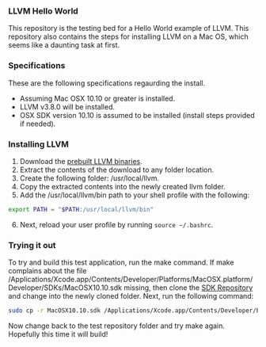 
### LLVM Hello World

This repository is the testing bed for a Hello World example of LLVM. This repository
also contains the steps for installing LLVM on a Mac OS, which seems like a daunting
task at first.

### Specifications

These are the following specifications regaurding the install.
  - Assuming Mac OSX 10.10 or greater is installed.
  - LLVM v3.8.0 will be installed.
  - OSX SDK version 10.10 is assumed to be installed (install steps provided if needed).

### Installing LLVM

1. Download the [prebuilt LLVM binaries](http://llvm.org/releases/3.8.0/clang+llvm-3.8.0-x86_64-apple-darwin.tar.xz).
2. Extract the contents of the download to any folder location.
3. Create the following folder: /usr/local/llvm.
4. Copy the extracted contents into the newly created llvm folder.
5. Add the /usr/local/llvm/bin path to your shell profile with the following: 
  
  ```bash
  export PATH = "$PATH:/usr/local/llvm/bin"
  ``` 
6. Next, reload your user profile by running `source ~/.bashrc`.

### Trying it out

To try and build this test application, run the make command.
If make complains about the file
/Applications/Xcode.app/Contents/Developer/Platforms/MacOSX.platform/Developer/SDKs/MacOSX10.10.sdk
missing, then clone the [SDK Repository](https://github.com/phracker/MacOSX-SDKs) and change into the newly cloned folder.
Next, run the following command:

```bash
sudo cp -r MacOSX10.10.sdk /Applications/Xcode.app/Contents/Developer/Platforms/MacOSX.platform/Developer/SDKs/MacOSX10.10.sdk
```

Now change back to the test repository folder and try make again. Hopefully this time it will build!
